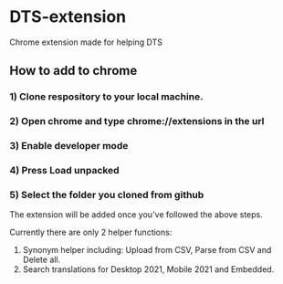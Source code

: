 # DTS-extension
Chrome extension made for helping DTS

## How to add to chrome

### 1) Clone respository to your local machine.
### 2) Open chrome and type chrome://extensions in the url
### 3) Enable developer mode
### 4) Press Load unpacked
### 5) Select the folder you cloned from github

The extension will be added once you've followed the above steps.

Currently there are only 2 helper functions:

1. Synonym helper including: Upload from CSV, Parse from CSV and Delete all.
2. Search translations for Desktop 2021, Mobile 2021 and Embedded.
